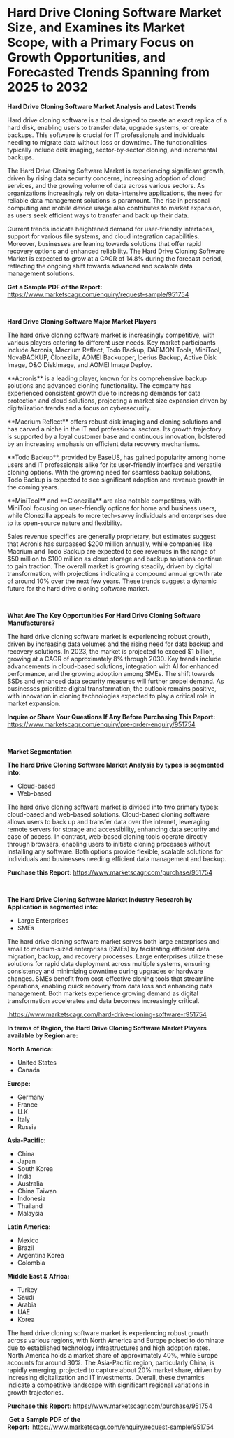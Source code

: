 <p><h1>Hard Drive Cloning Software Market Size, and Examines its Market Scope, with a Primary Focus on Growth Opportunities, and Forecasted Trends Spanning from 2025 to 2032</h1></p><p><strong>Hard Drive Cloning Software Market Analysis and Latest Trends</strong></p>
<p><p>Hard drive cloning software is a tool designed to create an exact replica of a hard disk, enabling users to transfer data, upgrade systems, or create backups. This software is crucial for IT professionals and individuals needing to migrate data without loss or downtime. The functionalities typically include disk imaging, sector-by-sector cloning, and incremental backups.</p><p>The Hard Drive Cloning Software Market is experiencing significant growth, driven by rising data security concerns, increasing adoption of cloud services, and the growing volume of data across various sectors. As organizations increasingly rely on data-intensive applications, the need for reliable data management solutions is paramount. The rise in personal computing and mobile device usage also contributes to market expansion, as users seek efficient ways to transfer and back up their data.</p><p>Current trends indicate heightened demand for user-friendly interfaces, support for various file systems, and cloud integration capabilities. Moreover, businesses are leaning towards solutions that offer rapid recovery options and enhanced reliability. The Hard Drive Cloning Software Market is expected to grow at a CAGR of 14.8% during the forecast period, reflecting the ongoing shift towards advanced and scalable data management solutions.</p></p>
<p><strong>Get a Sample PDF of the Report:&nbsp;</strong> <a href="https://www.marketscagr.com/enquiry/request-sample/951754?utm_campaign=2956&utm_medium=2&utm_source=Github&utm_content=ia&utm_term=17042025&utm_id=hard-drive-cloning-software">https://www.marketscagr.com/enquiry/request-sample/951754</a></p>
<p>&nbsp;</p>
<p><strong>Hard Drive Cloning Software Major Market Players</strong></p>
<p><p>The hard drive cloning software market is increasingly competitive, with various players catering to different user needs. Key market participants include Acronis, Macrium Reflect, Todo Backup, DAEMON Tools, MiniTool, NovaBACKUP, Clonezilla, AOMEI Backupper, Iperius Backup, Active Disk Image, O&O DiskImage, and AOMEI Image Deploy. </p><p>**Acronis** is a leading player, known for its comprehensive backup solutions and advanced cloning functionality. The company has experienced consistent growth due to increasing demands for data protection and cloud solutions, projecting a market size expansion driven by digitalization trends and a focus on cybersecurity.</p><p>**Macrium Reflect** offers robust disk imaging and cloning solutions and has carved a niche in the IT and professional sectors. Its growth trajectory is supported by a loyal customer base and continuous innovation, bolstered by an increasing emphasis on efficient data recovery mechanisms.</p><p>**Todo Backup**, provided by EaseUS, has gained popularity among home users and IT professionals alike for its user-friendly interface and versatile cloning options. With the growing need for seamless backup solutions, Todo Backup is expected to see significant adoption and revenue growth in the coming years.</p><p>**MiniTool** and **Clonezilla** are also notable competitors, with MiniTool focusing on user-friendly options for home and business users, while Clonezilla appeals to more tech-savvy individuals and enterprises due to its open-source nature and flexibility.</p><p>Sales revenue specifics are generally proprietary, but estimates suggest that Acronis has surpassed $200 million annually, while companies like Macrium and Todo Backup are expected to see revenues in the range of $50 million to $100 million as cloud storage and backup solutions continue to gain traction. The overall market is growing steadily, driven by digital transformation, with projections indicating a compound annual growth rate of around 10% over the next few years. These trends suggest a dynamic future for the hard drive cloning software market.</p></p>
<p>&nbsp;</p>
<p><strong>What Are The Key Opportunities For Hard Drive Cloning Software Manufacturers?</strong></p>
<p><p>The hard drive cloning software market is experiencing robust growth, driven by increasing data volumes and the rising need for data backup and recovery solutions. In 2023, the market is projected to exceed $1 billion, growing at a CAGR of approximately 8% through 2030. Key trends include advancements in cloud-based solutions, integration with AI for enhanced performance, and the growing adoption among SMEs. The shift towards SSDs and enhanced data security measures will further propel demand. As businesses prioritize digital transformation, the outlook remains positive, with innovation in cloning technologies expected to play a critical role in market expansion.</p></p>
<p><strong>Inquire or Share Your Questions If Any Before Purchasing This Report:</strong> <a href="https://www.marketscagr.com/enquiry/pre-order-enquiry/951754?utm_campaign=2956&utm_medium=2&utm_source=Github&utm_content=ia&utm_term=17042025&utm_id=hard-drive-cloning-software">https://www.marketscagr.com/enquiry/pre-order-enquiry/951754</a></p>
<p>&nbsp;</p>
<p><strong>Market Segmentation</strong></p>
<p><strong>The Hard Drive Cloning Software Market Analysis by types is segmented into:</strong></p>
<p><ul><li>Cloud-based</li><li>Web-based</li></ul></p>
<p><p>The hard drive cloning software market is divided into two primary types: cloud-based and web-based solutions. Cloud-based cloning software allows users to back up and transfer data over the internet, leveraging remote servers for storage and accessibility, enhancing data security and ease of access. In contrast, web-based cloning tools operate directly through browsers, enabling users to initiate cloning processes without installing any software. Both options provide flexible, scalable solutions for individuals and businesses needing efficient data management and backup.</p></p>
<p><strong>Purchase this Report:&nbsp;</strong><a href="https://www.marketscagr.com/purchase/951754?utm_campaign=2956&utm_medium=2&utm_source=Github&utm_content=ia&utm_term=17042025&utm_id=hard-drive-cloning-software">https://www.marketscagr.com/purchase/951754</a></p>
<p>&nbsp;</p>
<p><strong>The Hard Drive Cloning Software Market Industry Research by Application is segmented into:</strong></p>
<p><ul><li>Large Enterprises</li><li>SMEs</li></ul></p>
<p><p>The hard drive cloning software market serves both large enterprises and small to medium-sized enterprises (SMEs) by facilitating efficient data migration, backup, and recovery processes. Large enterprises utilize these solutions for rapid data deployment across multiple systems, ensuring consistency and minimizing downtime during upgrades or hardware changes. SMEs benefit from cost-effective cloning tools that streamline operations, enabling quick recovery from data loss and enhancing data management. Both markets experience growing demand as digital transformation accelerates and data becomes increasingly critical.</p></p>
<p><a href="https://www.marketscagr.com/hard-drive-cloning-software-r951754?utm_campaign=2956&utm_medium=2&utm_source=Github&utm_content=ia&utm_term=17042025&utm_id=hard-drive-cloning-software">&nbsp;https://www.marketscagr.com/hard-drive-cloning-software-r951754</a></p>
<p><strong>In terms of Region, the Hard Drive Cloning Software Market Players available by Region are:</strong></p>
<p>
    <p> <strong> North America: </strong>
        <ul>
            <li>United States</li>
            <li>Canada</li>
        </ul>
        </p> 
    <p> <strong> Europe: </strong>
        <ul>
            <li>Germany</li>
            <li>France</li>
            <li>U.K.</li>
            <li>Italy</li>
            <li>Russia</li>
        </ul>
        </p> 
    <p> <strong> Asia-Pacific: </strong>
        <ul>
            <li>China</li>
            <li>Japan</li>
            <li>South Korea</li>
            <li>India</li>
            <li>Australia</li>
            <li>China Taiwan</li>
            <li>Indonesia</li>
            <li>Thailand</li>
            <li>Malaysia</li>
        </ul>
        </p> 
    <p> <strong> Latin America: </strong>
        <ul>
            <li>Mexico</li>
            <li>Brazil</li>
            <li>Argentina Korea</li>
            <li>Colombia</li>
        </ul>
        </p> 
    <p> <strong> Middle East & Africa: </strong>
        <ul>
            <li>Turkey</li>
            <li>Saudi</li>
            <li>Arabia</li>
            <li>UAE</li>
            <li>Korea</li>
        </ul>
    </p>
    </p>
<p><p>The hard drive cloning software market is experiencing robust growth across various regions, with North America and Europe poised to dominate due to established technology infrastructures and high adoption rates. North America holds a market share of approximately 40%, while Europe accounts for around 30%. The Asia-Pacific region, particularly China, is rapidly emerging, projected to capture about 20% market share, driven by increasing digitalization and IT investments. Overall, these dynamics indicate a competitive landscape with significant regional variations in growth trajectories.</p></p>
<p><strong>Purchase this Report: </strong><a href="https://www.marketscagr.com/purchase/951754?utm_campaign=2956&utm_medium=2&utm_source=Github&utm_content=ia&utm_term=17042025&utm_id=hard-drive-cloning-software">https://www.marketscagr.com/purchase/951754</a></p>
<p>&nbsp;<strong>Get a Sample PDF of the Report:&nbsp;&nbsp;</strong><a href="https://www.marketscagr.com/enquiry/request-sample/951754?utm_campaign=2956&utm_medium=2&utm_source=Github&utm_content=ia&utm_term=17042025&utm_id=hard-drive-cloning-software">https://www.marketscagr.com/enquiry/request-sample/951754</a></p>
<p><strong></strong></p>
<p><p></p><p></p><p></p></p>